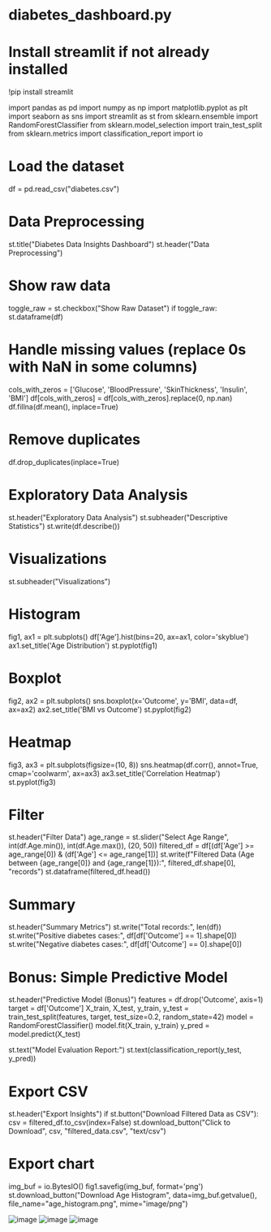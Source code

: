 # diabetes_dashboard.py

# Install streamlit if not already installed
!pip install streamlit

import pandas as pd
import numpy as np
import matplotlib.pyplot as plt
import seaborn as sns
import streamlit as st
from sklearn.ensemble import RandomForestClassifier
from sklearn.model_selection import train_test_split
from sklearn.metrics import classification_report
import io

# Load the dataset
df = pd.read_csv("diabetes.csv")

# Data Preprocessing
st.title("Diabetes Data Insights Dashboard")
st.header("Data Preprocessing")

# Show raw data
toggle_raw = st.checkbox("Show Raw Dataset")
if toggle_raw:
    st.dataframe(df)

# Handle missing values (replace 0s with NaN in some columns)
cols_with_zeros = ['Glucose', 'BloodPressure', 'SkinThickness', 'Insulin', 'BMI']
df[cols_with_zeros] = df[cols_with_zeros].replace(0, np.nan)
df.fillna(df.mean(), inplace=True)

# Remove duplicates
df.drop_duplicates(inplace=True)

# Exploratory Data Analysis
st.header("Exploratory Data Analysis")
st.subheader("Descriptive Statistics")
st.write(df.describe())

# Visualizations
st.subheader("Visualizations")

# Histogram
fig1, ax1 = plt.subplots()
df['Age'].hist(bins=20, ax=ax1, color='skyblue')
ax1.set_title('Age Distribution')
st.pyplot(fig1)

# Boxplot
fig2, ax2 = plt.subplots()
sns.boxplot(x='Outcome', y='BMI', data=df, ax=ax2)
ax2.set_title('BMI vs Outcome')
st.pyplot(fig2)

# Heatmap
fig3, ax3 = plt.subplots(figsize=(10, 8))
sns.heatmap(df.corr(), annot=True, cmap='coolwarm', ax=ax3)
ax3.set_title('Correlation Heatmap')
st.pyplot(fig3)

# Filter
st.header("Filter Data")
age_range = st.slider("Select Age Range", int(df.Age.min()), int(df.Age.max()), (20, 50))
filtered_df = df[(df['Age'] >= age_range[0]) & (df['Age'] <= age_range[1])]
st.write(f"Filtered Data (Age between {age_range[0]} and {age_range[1]}):", filtered_df.shape[0], "records")
st.dataframe(filtered_df.head())

# Summary
st.header("Summary Metrics")
st.write("Total records:", len(df))
st.write("Positive diabetes cases:", df[df['Outcome'] == 1].shape[0])
st.write("Negative diabetes cases:", df[df['Outcome'] == 0].shape[0])

# Bonus: Simple Predictive Model
st.header("Predictive Model (Bonus)")
features = df.drop('Outcome', axis=1)
target = df['Outcome']
X_train, X_test, y_train, y_test = train_test_split(features, target, test_size=0.2, random_state=42)
model = RandomForestClassifier()
model.fit(X_train, y_train)
y_pred = model.predict(X_test)

st.text("Model Evaluation Report:")
st.text(classification_report(y_test, y_pred))

# Export CSV
st.header("Export Insights")
if st.button("Download Filtered Data as CSV"):
    csv = filtered_df.to_csv(index=False)
    st.download_button("Click to Download", csv, "filtered_data.csv", "text/csv")

# Export chart
img_buf = io.BytesIO()
fig1.savefig(img_buf, format='png')
st.download_button("Download Age Histogram", data=img_buf.getvalue(), file_name="age_histogram.png", mime="image/png")


![image](https://github.com/user-attachments/assets/35a5bde6-eafe-4f50-8d2d-962b4d18c34c)
![image](https://github.com/user-attachments/assets/a999f232-fdd8-4597-abe0-670c91938fa7)
![image](https://github.com/user-attachments/assets/3cd3408e-b58c-4ae6-9c4d-d659a4292321)

